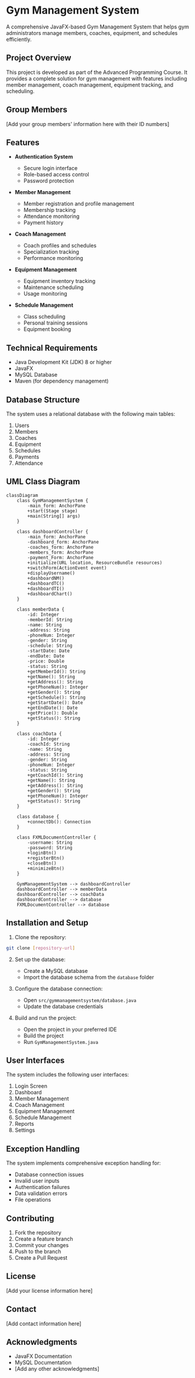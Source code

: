 # Gym Management System

A comprehensive JavaFX-based Gym Management System that helps gym administrators manage members, coaches, equipment, and schedules efficiently.

## Project Overview

This project is developed as part of the Advanced Programming Course. It provides a complete solution for gym management with features including member management, coach management, equipment tracking, and scheduling.

## Group Members

[Add your group members' information here with their ID numbers]

## Features

- **Authentication System**
  - Secure login interface
  - Role-based access control
  - Password protection

- **Member Management**
  - Member registration and profile management
  - Membership tracking
  - Attendance monitoring
  - Payment history

- **Coach Management**
  - Coach profiles and schedules
  - Specialization tracking
  - Performance monitoring

- **Equipment Management**
  - Equipment inventory tracking
  - Maintenance scheduling
  - Usage monitoring

- **Schedule Management**
  - Class scheduling
  - Personal training sessions
  - Equipment booking

## Technical Requirements

- Java Development Kit (JDK) 8 or higher
- JavaFX
- MySQL Database
- Maven (for dependency management)

## Database Structure

The system uses a relational database with the following main tables:
1. Users
2. Members
3. Coaches
4. Equipment
5. Schedules
6. Payments
7. Attendance

## UML Class Diagram

```mermaid
classDiagram
    class GymManagementSystem {
        -main_form: AnchorPane
        +start(Stage stage)
        +main(String[] args)
    }

    class dashboardController {
        -main_form: AnchorPane
        -dashboard_form: AnchorPane
        -coaches_form: AnchorPane
        -members_form: AnchorPane
        -payment_Form: AnchorPane
        +initialize(URL location, ResourceBundle resources)
        +switchForm(ActionEvent event)
        +displayUsername()
        +dashboardNM()
        +dashboardTC()
        +dashboardTI()
        +dashboardChart()
    }

    class memberData {
        -id: Integer
        -memberId: String
        -name: String
        -address: String
        -phoneNum: Integer
        -gender: String
        -schedule: String
        -startDate: Date
        -endDate: Date
        -price: Double
        -status: String
        +getMemberId(): String
        +getName(): String
        +getAddress(): String
        +getPhoneNum(): Integer
        +getGender(): String
        +getSchedule(): String
        +getStartDate(): Date
        +getEndDate(): Date
        +getPrice(): Double
        +getStatus(): String
    }

    class coachData {
        -id: Integer
        -coachId: String
        -name: String
        -address: String
        -gender: String
        -phoneNum: Integer
        -status: String
        +getCoachId(): String
        +getName(): String
        +getAddress(): String
        +getGender(): String
        +getPhoneNum(): Integer
        +getStatus(): String
    }

    class database {
        +connectDb(): Connection
    }

    class FXMLDocumentController {
        -username: String
        -password: String
        +loginBtn()
        +registerBtn()
        +closeBtn()
        +minimizeBtn()
    }

    GymManagementSystem --> dashboardController
    dashboardController --> memberData
    dashboardController --> coachData
    dashboardController --> database
    FXMLDocumentController --> database
```

## Installation and Setup

1. Clone the repository:
```bash
git clone [repository-url]
```

2. Set up the database:
   - Create a MySQL database
   - Import the database schema from the `database` folder

3. Configure the database connection:
   - Open `src/gymmanagementsystem/database.java`
   - Update the database credentials

4. Build and run the project:
   - Open the project in your preferred IDE
   - Build the project
   - Run `GymManagementSystem.java`

## User Interfaces

The system includes the following user interfaces:
1. Login Screen
2. Dashboard
3. Member Management
4. Coach Management
5. Equipment Management
6. Schedule Management
7. Reports
8. Settings

## Exception Handling

The system implements comprehensive exception handling for:
- Database connection issues
- Invalid user inputs
- Authentication failures
- Data validation errors
- File operations

## Contributing

1. Fork the repository
2. Create a feature branch
3. Commit your changes
4. Push to the branch
5. Create a Pull Request

## License

[Add your license information here]

## Contact

[Add contact information here]

## Acknowledgments

- JavaFX Documentation
- MySQL Documentation
- [Add any other acknowledgments] 